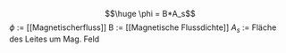 $$\huge \phi = B*A_s$$
$\phi$ := [[Magnetischerfluss]]
B := [[Magnetische Flussdichte]]
$A_s$ := Fläche des Leites um Mag. Feld